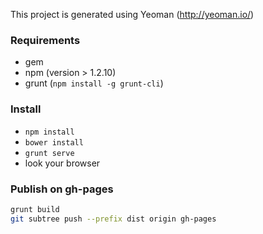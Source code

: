 This project is generated using Yeoman (http://yeoman.io/)

### Requirements
- gem
- npm (version > 1.2.10)
- grunt (`npm install -g grunt-cli`)

### Install
- `npm install`
- `bower install`
- `grunt serve`
- look your browser

### Publish on gh-pages
``` sh
grunt build
git subtree push --prefix dist origin gh-pages
```